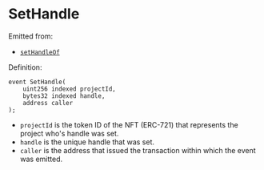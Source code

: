 # SetHandle

Emitted from:

* [`setHandleOf`](../write/sethandleof.md)

Definition:

```solidity
event SetHandle(
    uint256 indexed projectId,
    bytes32 indexed handle,
    address caller
);
```

* `projectId` is the token ID of the NFT (ERC-721) that represents the project who's handle was set.
* `handle` is the unique handle that was set.
* `caller` is the address that issued the transaction within which the event was emitted.
